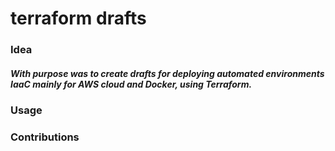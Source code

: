 # terraform drafts
### Idea
##### With purpose was to create drafts for deploying automated environments IaaC mainly for AWS cloud and  Docker, using Terraform.

### Usage 

### Contributions
